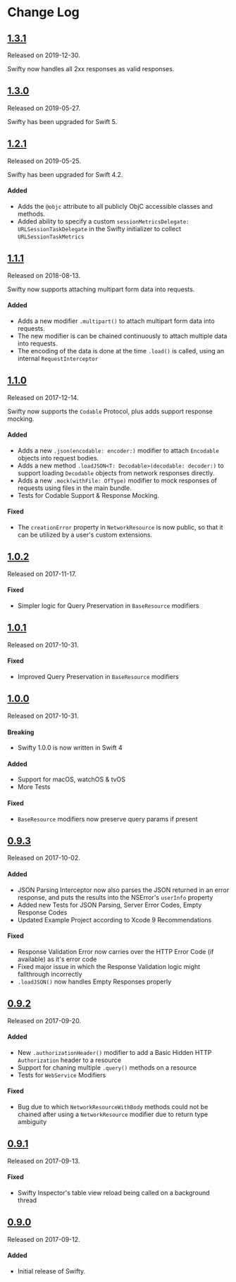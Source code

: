 # Change Log

## [1.3.1](https://github.com/Flipkart/Swifty/releases/tag/1.3.1)
Released on 2019-12-30.

Swifty now handles all 2xx responses as valid responses.

## [1.3.0](https://github.com/Flipkart/Swifty/releases/tag/1.3.0)
Released on 2019-05-27.

Swifty has been upgraded for Swift 5.

## [1.2.1](https://github.com/Flipkart/Swifty/releases/tag/1.2.1)
Released on 2019-05-25.

Swifty has been upgraded for Swift 4.2.

#### Added
- Adds the `@objc` attribute to all publicly ObjC accessible classes and methods.
- Added ability to specify a custom `sessionMetricsDelegate: URLSessionTaskDelegate` in the Swifty initializer to collect `URLSessionTaskMetrics` 

## [1.1.1](https://github.com/Flipkart/Swifty/releases/tag/1.1.1)
Released on 2018-08-13.

Swifty now supports attaching multipart form data into requests.

#### Added
- Adds a new modifier `.multipart()` to attach multipart form data into requests.
- The new modifier is can be chained continuously to attach multiple data into requests. 
- The encoding of the data is done at the time `.load()` is called, using an internal `RequestInterceptor`

## [1.1.0](https://github.com/Flipkart/Swifty/releases/tag/1.1.0)
Released on 2017-12-14.

Swifty now supports the `Codable` Protocol, plus adds support response mocking.

#### Added
- Adds a new `.json(encodable: encoder:)` modifier to attach `Encodable` objects into request bodies.
- Adds a new method `.loadJSON<T: Decodable>(decodable: decoder:)` to support loading `Decodable` objects from network responses directly.
- Adds a new `.mock(withFile: OfType)` modifier to mock responses of requests using files in the main bundle.
- Tests for Codable Support & Response Mocking.

#### Fixed
- The `creationError` property in `NetworkResource` is now public, so that it can be utilized by a user's custom extensions.

## [1.0.2](https://github.com/Flipkart/Swifty/releases/tag/1.0.2)
Released on 2017-11-17.

#### Fixed
- Simpler logic for Query Preservation in `BaseResource` modifiers

## [1.0.1](https://github.com/Flipkart/Swifty/releases/tag/1.0.1)
Released on 2017-10-31.

#### Fixed
- Improved Query Preservation in `BaseResource` modifiers

## [1.0.0](https://github.com/Flipkart/Swifty/releases/tag/1.0.0)
Released on 2017-10-31.

#### Breaking
- Swifty 1.0.0 is now written in Swift 4

#### Added
- Support for macOS, watchOS & tvOS
- More Tests

#### Fixed
- `BaseResource` modifiers now preserve query params if present

## [0.9.3](https://github.com/Flipkart/Swifty/releases/tag/0.9.3)
Released on 2017-10-02.

#### Added
- JSON Parsing Interceptor now also parses the JSON returned in an error response, and puts the results into the NSError's `userInfo` property
- Added new Tests for JSON Parsing, Server Error Codes, Empty Response Codes
- Updated Example Project according to Xcode 9 Recommendations

#### Fixed
- Response Validation Error now carries over the HTTP Error Code (if available) as it's error code
- Fixed major issue in which the Response Validation logic might fallthrough incorrectly
- `.loadJSON()` now handles Empty Responses properly

## [0.9.2](https://github.com/Flipkart/Swifty/releases/tag/0.9.2)
Released on 2017-09-20.

#### Added
- New `.authorizationHeader()` modifier to add a Basic Hidden HTTP `Authorization` header to a resource
- Support for chaning multiple `.query()` methods on a resource
- Tests for `WebService` Modifiers

#### Fixed
- Bug due to which `NetworkResourceWithBody` methods could not be chained after using a `NetworkResource` modifier due to return type ambiguity

## [0.9.1](https://github.com/Flipkart/Swifty/releases/tag/0.9.1)
Released on 2017-09-13.

#### Fixed
- Swifty Inspector's table view reload being called on a background thread

## [0.9.0](https://github.com/Flipkart/Swifty/releases/tag/0.9.0)
Released on 2017-09-12.

#### Added
- Initial release of Swifty.
